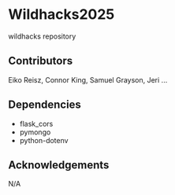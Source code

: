 # Wildhacks2025
wildhacks repository

## Contributors
Eiko Reisz, Connor King, Samuel Grayson, Jeri ...

## Dependencies
- flask_cors
- pymongo
- python-dotenv

## Acknowledgements
N/A
